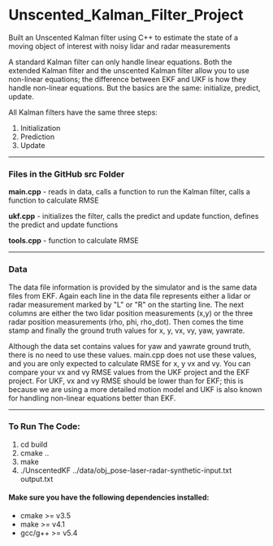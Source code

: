 # Unscented_Kalman_Filter_Project

Built an Unscented Kalman filter using C++ to estimate the state of a moving object of interest with noisy lidar and radar measurements

A standard Kalman filter can only handle linear equations. Both the extended Kalman filter and the unscented Kalman filter allow you to use non-linear equations; the difference between EKF and UKF is how they handle non-linear equations. But the basics are the same: initialize, predict, update.

All Kalman filters have the same three steps:

1. Initialization
2. Prediction
3. Update

***

### Files in the GitHub src Folder

**main.cpp** - reads in data, calls a function to run the Kalman filter, calls a function to calculate RMSE

**ukf.cpp** - initializes the filter, calls the predict and update function, defines the predict and update functions

**tools.cpp** - function to calculate RMSE

***

### Data

The data file information is provided by the simulator and is the same data files from EKF. Again each line in the data file represents either a lidar or radar measurement marked by "L" or "R" on the starting line. The next columns are either the two lidar position measurements (x,y) or the three radar position measurements (rho, phi, rho_dot). Then comes the time stamp and finally the ground truth values for x, y, vx, vy, yaw, yawrate.

Although the data set contains values for yaw and yawrate ground truth, there is no need to use these values. main.cpp does not use these values, and you are only expected to calculate RMSE for x, y vx and vy. You can compare your vx and vy RMSE values from the UKF project and the EKF project. For UKF, vx and vy RMSE should be lower than for EKF; this is because we are using a more detailed motion model and UKF is also known for handling non-linear equations better than EKF.

***

### To Run The Code:

1. cd build
2. cmake ..
3. make
4. ./UnscentedKF ../data/obj_pose-laser-radar-synthetic-input.txt output.txt

#### Make sure you have the following dependencies installed:

- cmake >= v3.5
- make >= v4.1
- gcc/g++ >= v5.4
